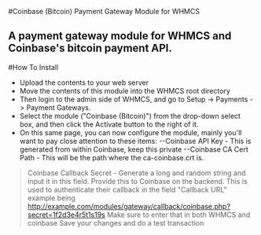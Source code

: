#Coinbase (Bitcoin) Payment Gateway Module for WHMCS 
## A payment gateway module for WHMCS and Coinbase's bitcoin payment API.
#How To Install 





- Upload the contents to your web server
- Move the contents of this module into the WHMCS root directory
- Then login to the admin side of WHMCS, and go to Setup -> Payments -> Payment Gateways. 
- Select the module ("Coinbase (Bitcoin)") from the drop-down select box, and then click the Activate button to the right of it.
- On this same page, you can now configure the module, mainly you'll want to pay close attention to these items: 
 --Coinbase API Key - This is generated from within Coinbase, keep this private 
 --Coinbase CA Cert Path - This will be the path where the ca-coinbase.crt is. 
>Coinbase Callback Secret - Generate a long and random string and input it in this field. Provide this to Coinbase on the backend. This is used to authenticate their callback in the field "Callback URL" example being http://example.com/modules/gateway/callback/coinbase.php?secret=1f2d3e4r5t1s19s Make sure to enter that in both WHMCS and coinbase 
>Save your changes and do a test transaction
